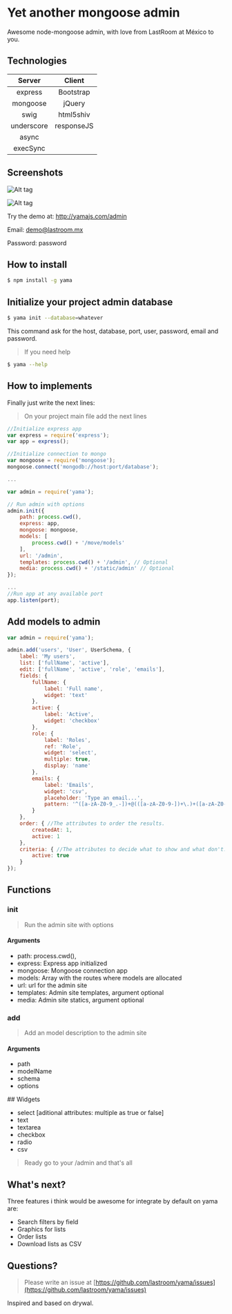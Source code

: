 Yet another mongoose admin
==========================

Awesome node-mongoose admin, with love from LastRoom at México to you.

## Technologies

| Server   | Client   |
|:--------:|:--------:|
|express   |Bootstrap |
|mongoose  |jQuery    |
|swig      |html5shiv |
|underscore|responseJS|
|async     |          |
|execSync  |          |

## Screenshots

![Alt tag](https://raw.githubusercontent.com/lastroom/yama/master/screenshots/Screen%20Shot%202014-06-05%20at%2018.05.19.png)

![Alt tag](https://raw.githubusercontent.com/lastroom/yama/master/screenshots/Screen%20Shot%202014-06-05%20at%2018.05.43.png)

Try the demo at: http://yamajs.com/admin

Email: demo@lastroom.mx

Password: password

## How to install

```sh
$ npm install -g yama
```

## Initialize your project admin database

```sh
$ yama init --database=whatever
```

This command ask for the host, database, port, user, password, email and password.

> If you need help

```sh
$ yama --help
```

## How to implements

Finally just write the next lines:

> On your project main file add the next lines

```javascript
//Initialize express app
var express = require('express');
var app = express();

//Initialize connection to mongo
var mongoose = require('mongoose');
mongoose.connect('mongodb://host:port/database');

...

var admin = require('yama');

// Run admin with options
admin.init({
    path: process.cwd(),
    express: app,
    mongoose: mongoose,
    models: [
        process.cwd() + '/move/models'
    ],
    url: '/admin',
    templates: process.cwd() + '/admin', // Optional
    media: process.cwd() + '/static/admin' // Optional
});

...
//Run app at any available port
app.listen(port);
```

## Add models to admin

```javascript
var admin = require('yama');

admin.add('users', 'User', UserSchema, {
    label: 'My users',
    list: ['fullName', 'active'],
    edit: ['fullName', 'active', 'role', 'emails'],
    fields: {
        fullName: {
            label: 'Full name',
            widget: 'text'
        },
        active: {
            label: 'Active',
            widget: 'checkbox'
        },
        role: {
            label: 'Roles',
            ref: 'Role',
            widget: 'select',
            multiple: true,
            display: 'name'
        },
        emails: {
            label: 'Emails',
            widget: 'csv',
            placeholder: 'Type an email...',
            pattern: '^([a-zA-Z0-9_.-])+@(([a-zA-Z0-9-])+\.)+([a-zA-Z0-9]{2,4})+$'
        }
    },
    order: { //The attributes to order the results.
        createdAt: 1,
        active: 1
    },
    criteria: { //The attributes to decide what to show and what don't.
        active: true
    }
});
```

## Functions

### init

> Run the admin site with options

#### Arguments

* path: process.cwd(),
* express: Express app initialized
* mongoose: Mongoose connection app
* models: Array with the routes where models are allocated
* url: url for the admin site
* templates: Admin site templates, argument optional
* media: Admin site statics, argument optional

### add

> Add an model description to the admin site

#### Arguments

* path
* modelName
* schema
* options

## Widgets

* select [aditional attributes: multiple as true or false]
* text
* textarea
* checkbox
* radio
* csv

> Ready go to your /admin and that's all

## What's next?

Three features i think would be awesome for integrate by default on yama are:

* Search filters by field
* Graphics for lists
* Order lists
* Download lists as CSV

## Questions?

> Please write an issue at [https://github.com/lastroom/yama/issues](https://github.com/lastroom/yama/issues)

Inspired and based on drywal.
